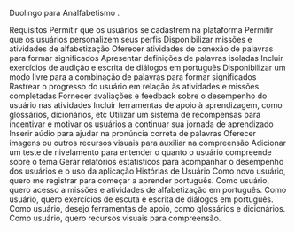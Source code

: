 Duolingo para Analfabetismo
.

Requisitos
Permitir que os usuários se cadastrem na plataforma
Permitir que os usuários personalizem seus perfis
Disponibilizar missões e atividades de alfabetização
Oferecer atividades de conexão de palavras para formar significados
Apresentar definições de palavras isoladas
Incluir exercícios de audição e escrita de diálogos em português
Disponibilizar um modo livre para a combinação de palavras para formar significados
Rastrear o progresso do usuário em relação às atividades e missões completadas
Fornecer avaliações e feedback sobre o desempenho do usuário nas atividades
Incluir ferramentas de apoio à aprendizagem, como glossários, dicionários, etc
Utilizar um sistema de recompensas para incentivar e motivar os usuários a continuar sua jornada de aprendizado
Inserir aúdio para ajudar na pronúncia correta de palavras
Oferecer imagens ou outros recursos visuais para auxiliar na compreensão
Adicionar um teste de nivelamento para entender o quanto o usuário compreende sobre o tema
Gerar relatórios estatísticos para acompanhar o desempenho dos usuários e o uso da aplicação
Histórias de Usuário
Como novo usuário, quero me registrar para começar a aprender português.
Como usuário, quero acesso a missões e atividades de alfabetização em português.
Como usuário, quero exercícios de escuta e escrita de diálogos em português.
Como usuário, desejo ferramentas de apoio, como glossários e dicionários.
Como usuário, quero recursos visuais para compreensão.

